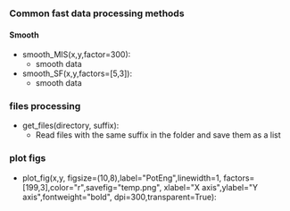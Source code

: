 ### Common fast data processing methods

#### Smooth

- smooth_MIS(x,y,factor=300): 
  - smooth data
- smooth_SF(x,y,factors=[5,3]): 
  - smooth data

### files processing

- get_files(directory, suffix): 
  - Read files with the same suffix in the folder and save them as a list

### plot figs

- plot_fig(x,y,
  	figsize=(10,8),label="PotEng",linewidth=1,
  	factors=[199,3],color="r",savefig="temp.png",
  	xlabel="X axis",ylabel="Y axis",fontweight="bold",
  	dpi=300,transparent=True):